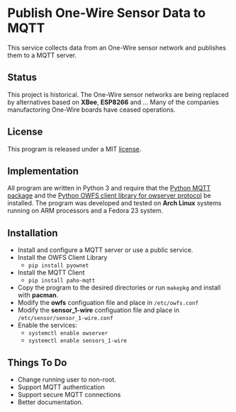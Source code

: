 # Publish One-Wire Sensor Data to MQTT
This service collects data from an One-Wire sensor network and publishes
them to a MQTT server.

## Status
This project is historical.  The One-Wire sensor networks are being replaced
by alternatives based on **XBee**, **ESP8266** and ...  Many of the companies
manufactoring One-Wire boards have ceased operations. 

## License
This program is released under a MIT [license](./LICENSE).

## Implementation
All program are written in Python 3 and require that the
[Python MQTT package](https://pypi.python.org/pypi/paho-mqtt/1.1) and the
[Python OWFS client library for owserver protocol](https://pypi.python.org/pypi/pyownet)
be installed.  The program was developed and tested on **Arch Linux**
systems running on ARM processors and a Fedora 23 system.

## Installation
* Install and configure a MQTT server or use a public service.
* Install the OWFS Client Library
	* `pip install pyownet`
* Install the MQTT Client
	* `pip install paho-mqtt`
* Copy the program to the desired directories or run `makepkg` and install with **pacman**.
* Modify the **owfs** configuation file and place in `/etc/owfs.conf`
* Modify the **sensor_1-wire** configuation file and place in `/etc/sensor/sensor_1-wire.conf`
* Enable the services:
	* `systemctl enable owserver`
	* `systemctl enable sensors_1-wire`

## Things To Do
* Change running user to non-root.
* Support MQTT authentication
* Support secure MQTT connections
* Better documentation.
